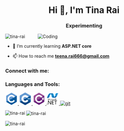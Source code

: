 
<h1 align="center">Hi 👋, I'm Tina Rai</h1>
<h3 align="center">Experimenting</h3> 
<img align="right" alt="Coding" width="400" src="https://i.pinimg.com/736x/eb/56/4f/eb564f5ac88c9fe4914b8f3bc21376e5.jpg">

<p align="left"> <img src="https://komarev.com/ghpvc/?username=tina-rai&label=Profile%20views&color=0e75b6&style=flat" alt="tina-rai" /> </p>

- 🌱 I’m currently learning **ASP.NET core**

- 📫 How to reach me **teena.rai666@gmail.com**

<h3 align="left">Connect with me:</h3>
<p align="left">
</p>

<h3 align="left">Languages and Tools:</h3>
<p align="left"> <a href="https://www.cprogramming.com/" target="_blank" rel="noreferrer"> <img src="https://raw.githubusercontent.com/devicons/devicon/master/icons/c/c-original.svg" alt="c" width="40" height="40"/> </a> <a href="https://www.w3schools.com/cpp/" target="_blank" rel="noreferrer"> <img src="https://raw.githubusercontent.com/devicons/devicon/master/icons/cplusplus/cplusplus-original.svg" alt="cplusplus" width="40" height="40"/> </a> <a href="https://www.w3schools.com/cs/" target="_blank" rel="noreferrer"> <img src="https://raw.githubusercontent.com/devicons/devicon/master/icons/csharp/csharp-original.svg" alt="csharp" width="40" height="40"/> </a> <a href="https://dotnet.microsoft.com/" target="_blank" rel="noreferrer"> <img src="https://raw.githubusercontent.com/devicons/devicon/master/icons/dot-net/dot-net-original-wordmark.svg" alt="dotnet" width="40" height="40"/> </a> <a href="https://git-scm.com/" target="_blank" rel="noreferrer"> <img src="https://www.vectorlogo.zone/logos/git-scm/git-scm-icon.svg" alt="git" width="40" height="40"/> </a> </p>

<p><img align="left" src="https://github-readme-stats.vercel.app/api/top-langs?username=tina-rai&show_icons=true&locale=en&layout=compact" alt="tina-rai" /></p>

<p>&nbsp;<img align="center" src="https://github-readme-stats.vercel.app/api?username=tina-rai&show_icons=true&locale=en" alt="tina-rai" /></p>

<p><img align="center" src="https://github-readme-streak-stats.herokuapp.com/?user=tina-rai&" alt="tina-rai" /></p>
